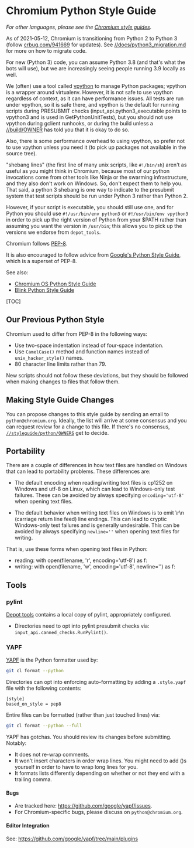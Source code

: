 # Chromium Python Style Guide

_For other languages, please see the [Chromium style
guides](https://chromium.googlesource.com/chromium/src/+/main/styleguide/styleguide.md)._

As of 2021-05-12, Chromium is transitioning from Python 2 to Python 3 (follow
[crbug.com/941669](https://crbug.com/941669) for updates). See
[//docs/python3_migration.md](../../docs/python3_migration.md) for more on
how to migrate code.

For new (Python 3) code, you can assume Python 3.8 (and that's what the bots
will use), but we are increasingly seeing people running 3.9 locally as well.

We (often) use a tool called [vpython] to manage Python packages; vpython
is a wrapper around virtualenv. However, it is not safe to use vpython
regardless of context, as it can have performance issues. All tests are
run under vpython, so it is safe there, and vpython is the default for
running scripts during PRESUBMIT checks (input_api.python3_executable points to
vpython3 and is used in GetPythonUnitTests), but you should not use vpython
during gclient runhooks, or during the build unless a
[//build/OWNER](../../build/OWNERS) has told you that it is okay to do so.

Also, there is some performance overhead to using vpython, so prefer not
to use vpython unless you need it (to pick up packages not available in the
source tree).

"shebang lines" (the first line of many unix scripts, like `#!/bin/sh`)
aren't as useful as you might think in Chromium, because
most of our python invocations come from other tools like Ninja or
the swarming infrastructure, and they also don't work on Windows.
So, don't expect them to help you. That said, a python 3 shebang is one way to
indicate to the presubmit system that test scripts should be run under Python 3
rather than Python 2.

However, if your script is executable, you should still use one, and for
Python you should use `#!/usr/bin/env python3` or `#!/usr/bin/env vpython3`
in order to pick up the right version of Python from your $PATH rather than
assuming you want the version in `/usr/bin`; this allows you to pick up the
versions we endorse from
`depot_tools`.

Chromium follows [PEP-8](https://www.python.org/dev/peps/pep-0008/).

It is also encouraged to follow advice from
[Google's Python Style Guide](https://google.github.io/styleguide/pyguide.html),
which is a superset of PEP-8.

See also:
* [Chromium OS Python Style Guide](https://sites.google.com/a/chromium.org/dev/chromium-os/python-style-guidelines)
* [Blink Python Style Guide](blink-python.md)

[TOC]

## Our Previous Python Style

Chromium used to differ from PEP-8 in the following ways:
* Use two-space indentation instead of four-space indentation.
* Use `CamelCase()` method and function names instead of `unix_hacker_style()`
  names.
* 80 character line limits rather than 79.

New scripts should not follow these deviations, but they should be followed when
making changes to files that follow them.

## Making Style Guide Changes

You can propose changes to this style guide by sending an email to
`python@chromium.org`. Ideally, the list will arrive at some consensus and you
can request review for a change to this file. If there's no consensus,
[`//styleguide/python/OWNERS`](https://chromium.googlesource.com/chromium/src/+/main/styleguide/python/OWNERS)
get to decide.

## Portability

There are a couple of differences in how text files are handled on Windows that
can lead to portability problems. These differences are:

* The default encoding when reading/writing text files is cp1252 on Windows and
utf-8 on Linux, which can lead to Windows-only test failures. These can be
avoided by always specifying `encoding='utf-8'` when opening text files.

* The default behavior when writing text files on Windows is to emit \r\n
(carriage return line feed) line endings. This can lead to cryptic Windows-only
test failures and is generally undesirable. This can be avoided by always
specifying `newline=''` when opening text files for writing.

That is, use these forms when opening text files in Python:

* reading: with open(filename, 'r', encoding='utf-8') as f:
* writing: with open(filename, 'w', encoding='utf-8', newline='') as f:

## Tools

### pylint
[Depot tools](http://commondatastorage.googleapis.com/chrome-infra-docs/flat/depot_tools/docs/html/depot_tools.html)
contains a local copy of pylint, appropriately configured.
* Directories need to opt into pylint presubmit checks via:
   `input_api.canned_checks.RunPylint()`.

### YAPF
[YAPF](https://github.com/google/yapf) is the Python formatter used by:

```sh
git cl format --python
```

Directories can opt into enforcing auto-formatting by adding a `.style.yapf`
file with the following contents:
```
[style]
based_on_style = pep8
```

Entire files can be formatted (rather than just touched lines) via:
```sh
git cl format --python --full
```

YAPF has gotchas. You should review its changes before submitting. Notably:
 * It does not re-wrap comments.
 * It won't insert characters in order wrap lines. You might need to add ()s
   yourself in order to have to wrap long lines for you.
 * It formats lists differently depending on whether or not they end with a
   trailing comma.


#### Bugs
* Are tracked here: https://github.com/google/yapf/issues.
* For Chromium-specific bugs, please discuss on `python@chromium.org`.

#### Editor Integration
See: https://github.com/google/yapf/tree/main/plugins

[vpython]: https://chromium.googlesource.com/infra/infra/+/refs/heads/main/doc/users/vpython.md

